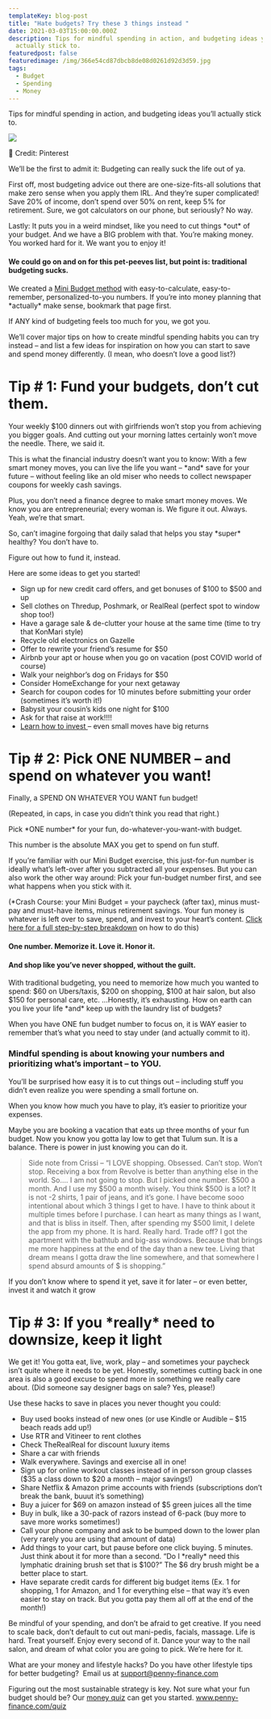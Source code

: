 ```yaml
---
templateKey: blog-post
title: "Hate budgets? Try these 3 things instead "
date: 2021-03-03T15:00:00.000Z
description: Tips for mindful spending in action, and budgeting ideas you’ll
  actually stick to.
featuredpost: false
featuredimage: /img/366e54cd87dbcb8de08d0261d92d3d59.jpg
tags:
  - Budget
  - Spending
  - Money
---
```

Tips for mindful spending in action, and budgeting ideas you’ll actually stick to.

![](/img/366e54cd87dbcb8de08d0261d92d3d59.jpg)

📸 Credit: Pinterest 

We’ll be the first to admit it: Budgeting can really suck the life out of ya. 

First off, most budgeting advice out there are one-size-fits-all solutions that make zero sense when you apply them IRL. And they’re super complicated! Save 20% of income, don’t spend over 50% on rent, keep 5% for retirement. Sure, we got calculators on our phone, but seriously? No way. 

Lastly: It puts you in a weird mindset, like you need to cut things \*out\* of your budget. And we have a BIG problem with that. You’re making money. You worked hard for it. We want you to enjoy it!

#### We could go on and on for this pet-peeves list, but point is: traditional budgeting sucks. 

We created a [Mini Budget method](https://blog.penny-finance.com/blog/2021-03-22-forget-traditional-budgeting-there-is-a-better-way-to-spend-your-money/) with easy-to-calculate, easy-to-remember, personalized-to-you numbers. If you’re into money planning that \*actually\* make sense, bookmark that page first. 

If ANY kind of budgeting feels too much for you, we got you. 

We’ll cover major tips on how to create mindful spending habits you can try instead – and list a few ideas for inspiration on how you can start to save and spend money differently. (I mean, who doesn’t love a good list?)

# Tip # 1: Fund your budgets, don’t cut them. 

Your weekly $100 dinners out with girlfriends won’t stop you from achieving you bigger goals. And cutting out your morning lattes certainly won’t move the needle. There, we said it. 

This is what the financial industry doesn’t want you to know: With a few smart money moves, you can live the life you want – \*and\* save for your future – without feeling like an old miser who needs to collect newspaper coupons for weekly cash savings.

Plus, you don’t need a finance degree to make smart money moves. We know you are entrepreneurial; every woman is. We figure it out. Always. Yeah, we’re that smart. 

So, can’t imagine forgoing that daily salad that helps you stay \*super\* healthy? You don’t have to. 

Figure out how to fund it, instead. 

Here are some ideas to get you started!

* Sign up for new credit card offers, and get bonuses of $100 to $500 and up
* Sell clothes on Thredup, Poshmark, or RealReal (perfect spot to window shop too!)
* Have a garage sale & de-clutter your house at the same time (time to try that KonMari style)
* Recycle old electronics on Gazelle
* Offer to rewrite your friend’s resume for $50 
* Airbnb your apt or house when you go on vacation (post COVID world of course)
* Walk your neighbor’s dog on Fridays for $50 
* Consider HomeExchange for your next getaway  
* Search for coupon codes for 10 minutes before submitting your order (sometimes it’s worth it!)
* Babysit your cousin’s kids one night for $100
* Ask for that raise at work!!!! 
* [Learn how to invest ](https://blog.penny-finance.com/blog/2021-03-22-how-to-invest-for-the-first-time/)– even small moves have big returns 

# Tip # 2: Pick ONE NUMBER – and spend on whatever you want!

Finally, a SPEND ON WHATEVER YOU WANT fun budget!

(Repeated, in caps, in case you didn’t think you read that right.)

Pick \*ONE number\* for your fun, do-whatever-you-want-with budget.

This number is the absolute MAX you get to spend on fun stuff.

If you’re familiar with our Mini Budget exercise, this just-for-fun number is ideally what’s left-over after you subtracted all your expenses. But you can also work the other way around: Pick your fun-budget number first, and see what happens when you stick with it. 

(*Crash Course: your Mini Budget = your paycheck (after tax), minus must-pay and must-have items, minus retirement savings. Your fun money is whatever is left over to save, spend, and invest to your heart’s content. [Click here for a full step-by-step breakdown](https://blog.penny-finance.com/blog/2021-03-22-forget-traditional-budgeting-there-is-a-better-way-to-spend-your-money/) on how to do this)

#### One number. Memorize it. Love it. Honor it. 

#### And shop like you’ve never shopped, without the guilt.

With traditional budgeting, you need to memorize how much you wanted to spend: $60 on Ubers/taxis, $200 on shopping, $100 at hair salon, but also $150 for personal care, etc. …Honestly, it’s exhausting. How on earth can you live your life \*and\* keep up with the laundry list of budgets? 

When you have ONE fun budget number to focus on, it is WAY easier to remember that’s what you need to stay under (and actually commit to it). 

### Mindful spending is about knowing your numbers and prioritizing what’s important – to YOU. 

You’ll be surprised how easy it is to cut things out – including stuff you didn’t even realize you were spending a small fortune on. 

When you know how much you have to play, it’s easier to prioritize your expenses. 

Maybe you are booking a vacation that eats up three months of your fun budget. Now you know you gotta lay low to get that Tulum sun. It is a balance. There is power in just knowing you can do it.

> Side note from Crissi – “I LOVE shopping. Obsessed. Can’t stop. Won’t stop. Receiving a box from Revolve is better than anything else in the world. So…. I am not going to stop. But I picked one number. $500 a month. And I use my $500 a month wisely. You think $500 is a lot? It is not -2 shirts, 1 pair of jeans, and it’s gone. I have become sooo intentional about which 3 things I get to have. I have to think about it multiple times before I purchase. I can heart as many things as I want, and that is bliss in itself. Then, after spending my $500 limit, I delete the app from my phone. It is hard. Really hard. Trade off? I got the apartment with the bathtub and big-ass windows. Because that brings me more happiness at the end of the day than a new tee. Living that dream means I gotta draw the line somewhere, and that somewhere I spend absurd amounts of $ is shopping.” 

If you don’t know where to spend it yet, save it for later – or even better, invest it and watch it grow

# Tip # 3: If you \*really\* need to downsize, keep it light

We get it! You gotta eat, live, work, play – and sometimes your paycheck isn’t quite where it needs to be yet. Honestly, sometimes cutting back in one area is also a good excuse to spend more in something we really care about. (Did someone say designer bags on sale? Yes, please!)

Use these hacks to save in places you never thought you could:

* Buy used books instead of new ones (or use Kindle or Audible – $15 beach reads add up!) 
* Use RTR and Vitineer to rent clothes
* Check TheRealReal for discount luxury items
* Share a car with friends 
* Walk everywhere. Savings and exercise all in one!
* Sign up for online workout classes instead of in person group classes ($35 a class down to $20 a month – major savings!)
* Share Netflix & Amazon prime accounts with friends (subscriptions don’t break the bank, buuut it’s something) 
* Buy a juicer for $69 on amazon instead of $5 green juices all the time
* Buy in bulk, like a 30-pack of razors instead of 6-pack (buy more to save more works sometimes!)
* Call your phone company and ask to be bumped down to the lower plan (very rarely you are using that amount of data)
* Add things to your cart, but pause before one click buying. 5 minutes. Just think about it for more than a second. “Do I \*really\* need this lymphatic draining brush set that is $100?” The $6 dry brush might be a better place to start. 
* Have separate credit cards for different big budget items (Ex. 1 for shopping, 1 for Amazon, and 1 for everything else – that way it’s even easier to stay on track. But you gotta pay them all off at the end of the month!)

Be mindful of your spending, and don’t be afraid to get creative. If you need to scale back, don’t default to cut out mani-pedis, facials, massage. Life is hard. Treat yourself. Enjoy every second of it. Dance your way to the nail salon, and dream of what color you are going to pick. We’re here for it.

What are your money and lifestyle hacks? Do you have other lifestyle tips for better budgeting?  Email us at support@penny-finance.com 

Figuring out the most sustainable strategy is key. Not sure what your fun budget should be? Our [money quiz](www.penny-finance.com/quiz) can get you started. www.penny-finance.com/quiz